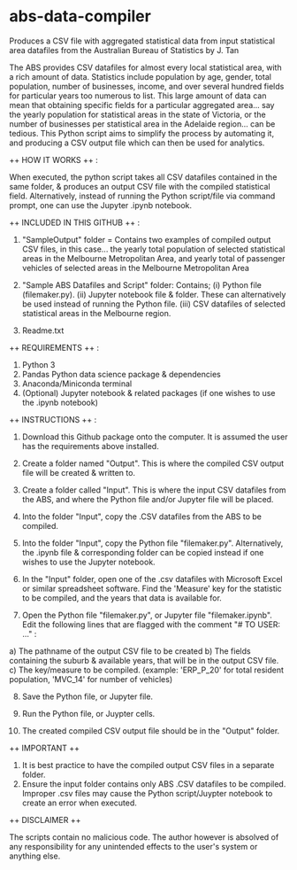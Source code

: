 # abs-data-compiler
Produces a CSV file with aggregated statistical data from input statistical area datafiles from the Australian Bureau of Statistics 
by J. Tan

The ABS provides CSV datafiles for almost every local statistical area, with a rich amount of data. Statistics include population by age, gender, total population, number of businesses, income, and over several hundred fields for particular years too numerous to list.
This large amount of data can mean that obtaining specific fields for a particular aggregated area... say the yearly population for statistical areas in the state of Victoria, or the number of businesses per statistical area in the Adelaide region... can be tedious. This Python script aims to simplify the process by automating it, and producing a CSV output file which can then be used for analytics.


++ HOW IT WORKS ++ :

When executed, the python script takes all CSV datafiles contained in the same folder, & produces an output CSV file with the compiled statistical field.
Alternatively, instead of running the Python script/file via command prompt, one can use the Jupyter .ipynb notebook.


++ INCLUDED IN THIS GITHUB ++ :

1) "SampleOutput" folder = Contains two examples of compiled output CSV files, in this case... the yearly total population of selected statistical areas in the Melbourne Metropolitan Area, and yearly total of passenger vehicles of selected areas in the Melbourne Metropolitan Area

2) "Sample ABS Datafiles and Script" folder:
Contains;
(i)   Python file (filemaker.py).
(ii)  Jupyter notebook file & folder. These can alternatively be used instead of running the Python file.
(iii) CSV datafiles of selected statistical areas in the Melbourne region.

3) Readme.txt


++ REQUIREMENTS ++ :

1. Python 3
2. Pandas Python data science package & dependencies
3. Anaconda/Miniconda terminal
4. (Optional) Jupyter notebook & related packages (if one wishes to use the .ipynb notebook)


++ INSTRUCTIONS ++ :

1. Download this Github package onto the computer. It is assumed the user has the requirements above installed.
2. Create a folder named "Output". This is where the compiled CSV output file will be created & written to.
3. Create a folder called "Input". This is where the input CSV datafiles from the ABS, and where the Python file and/or Jupyter file will be placed.
4. Into the folder "Input", copy the .CSV datafiles from the ABS to be compiled.
5. Into the folder "Input", copy the Python file "filemaker.py". Alternatively, the .ipynb file & corresponding folder can be copied instead if one wishes to use the Jupyter notebook.


6. In the "Input" folder, open one of the .csv datafiles with Microsoft Excel or similar spreadsheet software.
Find the 'Measure' key for the statistic to be compiled, and the years that data is available for.

7. Open the Python file "filemaker.py", or Jupyter file "filemaker.ipynb". Edit the following lines that are flagged with the comment "# TO USER: ..." :

a) The pathname of the output CSV file to be created
b) The fields containing the suburb & available years, that will be in the output CSV file.
c) The key/measure to be compiled.
   (example: 'ERP_P_20' for total resident population, 'MVC_14' for number of vehicles)


8. Save the Python file, or Jupyter file.

9. Run the Python file, or Juypter cells.

10. The created compiled CSV output file should be in the "Output" folder.

   
++ IMPORTANT ++

1. It is best practice to have the compiled output CSV files in a separate folder.
2. Ensure the input folder contains only ABS .CSV datafiles to be compiled. Improper .csv files may cause the Python script/Juypter notebook to create an error when executed.



++ DISCLAIMER ++

The scripts contain no malicious code. The author however is absolved of any responsibility for any unintended effects to the user's system or anything else.

